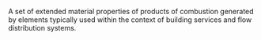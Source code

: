 A set of extended material properties of products of combustion generated by elements typically used within the context of building services and flow distribution systems.
